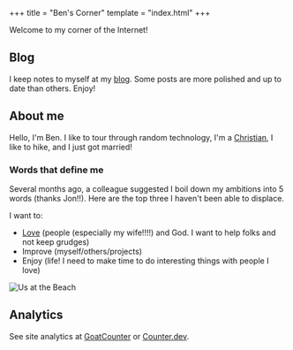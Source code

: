 +++
title = "Ben's Corner"
template = "index.html"
+++

Welcome to my corner of the Internet!

## Blog

I keep notes to myself at my [blog](/blog). Some posts are more polished and up to date than others. Enjoy!

## About me

Hello, I'm Ben. I like to tour through random technology, I'm a [Christian](https://www.kingjamesbibleonline.org/Micah-6-8/), I like to hike, and I just got married!

### Words that define me

Several months ago, a colleague suggested I boil down my ambitions into 5 words (thanks Jon!!). Here are the top three I haven't been able to displace.

I want to:

- [Love](https://www.biblegateway.com/passage/?search=Matthew%2022%3A36-40&version=KJV) (people (especially my wife!!!!) and God. I want to help folks and not keep grudges)
- Improve (myself/others/projects)
- Enjoy (life! I need to make time to do interesting things with people I love)

![Us at the Beach](Ben-Jen-at-beach.jpg)

## Analytics

See site analytics at [GoatCounter](https://www-bbkane-com.goatcounter.com/) or [Counter.dev](https://counter.dev/dashboard.html?user=bbkane&token=MEzACRAJKeLPGaij).
